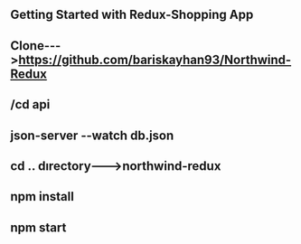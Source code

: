## Getting Started with Redux-Shopping App

## Clone--->https://github.com/bariskayhan93/Northwind-Redux

##  /cd api

##  json-server --watch db.json

##  cd .. dırectory--->northwind-redux

##  npm install

##  npm start
